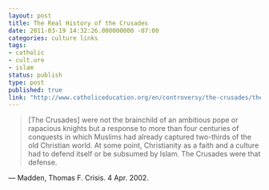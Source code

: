 ```yaml
---
layout: post
title: The Real History of the Crusades
date: 2011-03-19 14:32:26.000000000 -07:00
categories: culture links
tags:
- catholic
- cult.ure
- islam
status: publish
type: post
published: true
link: "http://www.catholiceducation.org/en/controversy/the-crusades/the-real-history-of-the-crusades.html"
---
```

> [The Crusades] were not the brainchild of an ambitious pope or rapacious knights but a response to more than four centuries of conquests in which Muslims had already captured two-thirds of the old Christian world. At some point, Christianity as a faith and a culture had to defend itself or be subsumed by Islam. The Crusades were that defense.

&mdash; Madden, Thomas F. Crisis. 4 Apr. 2002.
